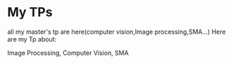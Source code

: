 # My TPs
all my master's tp are here(computer vision,Image processing,SMA...)
Here are my Tp about:

  Image Processing,
  Computer Vision,
  SMA
